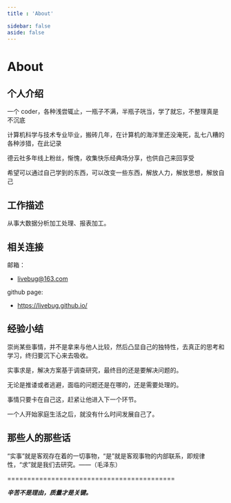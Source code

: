```yaml
---
title : 'About'

sidebar: false
aside: false
---
```

# About
## 个人介绍

一个 coder，各种浅尝辄止，一瓶子不满，半瓶子咣当，学了就忘，不整理真是不沉底

计算机科学与技术专业毕业，搬砖几年，在计算机的海洋里还没淹死，乱七八糟的各种涉猎，在此记录

德云社多年线上粉丝，惭愧，收集快乐经典场分享，也供自己来回享受

希望可以通过自己学到的东西，可以改变一些东西，解放人力，解放思想，解放自己

## 工作描述

从事大数据分析加工处理、报表加工。

## 相关连接

邮箱：  
+ livebug@163.com  

github page:
+ https://livebug.github.io/

## 经验小结

崇尚某些事情，并不是拿来与他人比较，然后凸显自己的独特性，去真正的思考和学习，终归要沉下心来去吸收。

实事求是，解决方案基于调查研究，最终目的还是要解决问题的。

无论是推诿或者逃避，面临的问题还是在哪的，还是需要处理的。

事情只要卡在自己这，赶紧让他进入下一个环节。

一个人开始家庭生活之后，就没有什么时间发展自己了。

## 那些人的那些话

“实事”就是客观存在着的一切事物，“是”就是客观事物的内部联系，即规律性，“求”就是我们去研究。——（毛泽东）

==========================================

***辛苦不是理由，质量才是关键。*** 


 